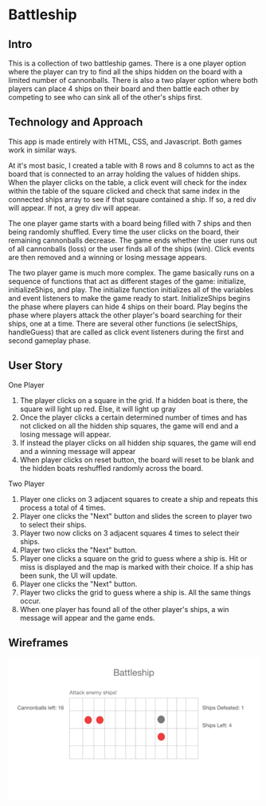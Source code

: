 # Battleship

## Intro
This is a collection of two battleship games. There is a one player option where the player can try to find all the ships hidden on the board with a limited number of cannonballs. There is also a two player option where both players can place 4 ships on their board and then battle each other by competing to see who can sink all of the other's ships first.

## Technology and Approach
This app is made entirely with HTML, CSS, and Javascript. Both games work in similar ways. 

At it's most basic, I created a table with 8 rows and 8 columns to act as the board that is connected to an array holding the values of hidden ships. When the player clicks on the table, a click event will check for the index within the table of the square clicked and check that same index in the connected ships array to see if that square contained a ship. If so, a red div will appear. If not, a grey div will appear.

The one player game starts with a board being filled with 7 ships and then being randomly shuffled. Every time the user clicks on the board, their remaining cannonballs decrease. The game ends whether the user runs out of all cannonballs (loss) or the user finds all of the ships (win). Click events are then removed and a winning or losing message appears.

The two player game is much more complex. The game basically runs on a sequence of functions that act as different stages of the game: initialize, initializeShips, and play. The initialize function initializes all of the variables and event listeners to make the game ready to start. InitializeShips begins the phase where players can hide 4 ships on their board. Play begins the phase where players attack the other player's board searching for their ships, one at a time. There are several other functions (ie selectShips, handleGuess) that are called as click event listeners during the first and second gameplay phase. 

## User Story
One Player
1. The player clicks on a square in the grid. If a hidden boat is there, the square will light up red. Else, it will light up gray
2. Once the player clicks a certain determined number of times and has not clicked on all the hidden ship squares, the game will end and a losing message will appear.
3. If instead the player clicks on all hidden ship squares, the game will end and a winning message will appear
4. When player clicks on reset button, the board will reset to be blank and the hidden boats reshuffled randomly across the board.

Two Player
1. Player one clicks on 3 adjacent squares to create a ship and repeats this process a total of 4 times.
2. Player one clicks the "Next" button and slides the screen to player two to select their ships.
3. Player two now clicks on 3 adjacent squares 4 times to select their ships.
4. Player two clicks the "Next" button.
5. Player one clicks a square on the grid to guess where a ship is. Hit or miss is displayed and the map is marked with their choice. If a ship has been sunk, the UI will update.
6. Player one clicks the "Next" button.
7. Player two clicks the grid to guess where a ship is. All the same things occur.
8. When one player has found all of the other player's ships, a win message will appear and the game ends.


## Wireframes
![](assets/battleship-wireframe.png)
